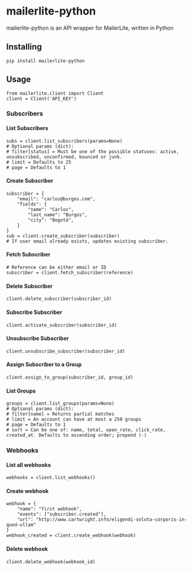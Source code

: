 # mailerlite-python

mailerlite-python is an API wrapper for MailerLite, written in Python

## Installing
```
pip install mailerlite-python
```
## Usage
```
from mailerlite.client import Client
client = Client('API_KEY')
```
### Subscribers
#### List Subscribers
```
subs = client.list_subscribers(params=None)
# Optional params (dict):
# filter[status] = Must be one of the possible statuses: active, unsubscribed, unconfirmed, bounced or junk.
# limit = Defaults to 25
# page = Defaults to 1
```
#### Create Subscriber
```
subscriber = {
    "email": "carlos@burgos.com",
    "fields": {
        "name": "Carlos",
        "last_name": "Burgos",
        "city": "Bogotá",
    }
}
sub = client.create_subscriber(subscriber)
# If user email already exists, updates existing subscriber.
```
#### Fetch Subscriber
```
# Reference can be either email or ID
subscriber = client.fetch_subscriber(reference)
```
#### Delete Subscriber
```
client.delete_subscriber(subscriber_id)
```
#### Subscribe Subscriber
```
client.activate_subscriber(subscriber_id)
```
#### Unsubscribe Subscriber
```
client.unsubscribe_subscriber(subscriber_id)
```
#### Assign Subscriber to a Group
```
client.assign_to_group(subscriber_id, group_id)
```
#### List Groups
```
groups = client.list_groups(params=None)
# Optional params (dict):
# filter[name] = Returns partial matches
# limit = An account can have at most a 250 groups
# page = Defaults to 1
# sort = Can be one of: name, total, open_rate, click_rate, created_at. Defaults to ascending order; prepend (-)
```

### Webhooks
#### List all webhooks
```
webhooks = client.list_webhooks()
```
#### Create webhook
```
webhook = {
    "name": "first webhook",
    "events": ["subscriber.created"],
    "url": "http://www.cartwright.info/eligendi-soluta-corporis-in-quod-ullam"
}
webhook_created = client.create_webhook(webhook)
```
#### Delete webhook
```
client.delete_webhook(webhook_id)
```